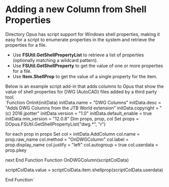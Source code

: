 # Adding a new Column from Shell Properties

Directory Opus has script support for Windows shell properties, making it easy for a script to enumerate properties in the system and retrieve the properties for a file.

- Use **FSUtil.GetShellPropertyList** to retrieve a list of properties (optionally matching a wildcard pattern).
- Use **FSUtil.GetShellProperty** to get the value of one or more properties for a file.
- Use **Item.ShellProp** to get the value of a single property for the item.

Below is an example script add-in that adds columns to Opus that show the value of shell properties for DWG (AutoCAD) files added by a third party tool.  
`Function OnInit(initData)
initData.name = "DWG Columns"
initData.desc = "Adds DWG Columns from the JTB World extension"
initData.copyright = "(c) 2016 jpotter"
initData.version = "1.0"
initData.default_enable = true
initData.min_version = "12.0.8"
Dim props, prop, col
Set props = DOpus.FSUtil.GetShellPropertyList("dwg.*", "r")

for each prop in props
Set col = initData.AddColumn
col.name = prop.raw_name
col.method = "OnDWGColumn"
col.label = prop.display_name
col.justify = "left"
col.autogroup = true
col.userdata = prop.pkey

next
End Function
Function OnDWGColumn(scriptColData)

scriptColData.value = scriptColData.item.shellprop(scriptColData.userdata)

End Function`
